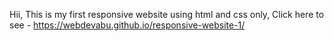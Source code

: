 Hii, This is my first responsive website using html and css only, Click here to see - https://webdevabu.github.io/responsive-website-1/

